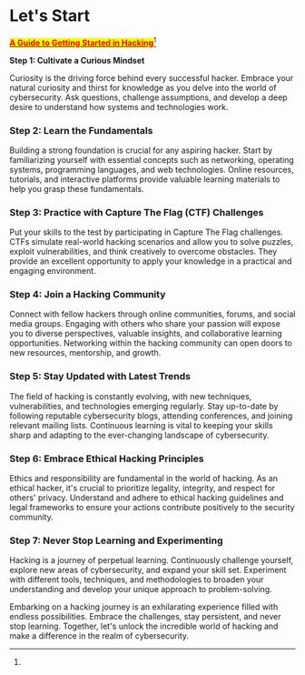 # Let's Start

[<mark style="color:red;">**A Guide to Getting Started in Hacking**</mark>](#user-content-fn-1)[^1]



**Step 1: Cultivate a Curious Mindset**

Curiosity is the driving force behind every successful hacker. Embrace your natural curiosity and thirst for knowledge as you delve into the world of cybersecurity. Ask questions, challenge assumptions, and develop a deep desire to understand how systems and technologies work.

### Step 2: Learn the Fundamentals

Building a strong foundation is crucial for any aspiring hacker. Start by familiarizing yourself with essential concepts such as networking, operating systems, programming languages, and web technologies. Online resources, tutorials, and interactive platforms provide valuable learning materials to help you grasp these fundamentals.

### Step 3: Practice with Capture The Flag (CTF) Challenges

Put your skills to the test by participating in Capture The Flag challenges. CTFs simulate real-world hacking scenarios and allow you to solve puzzles, exploit vulnerabilities, and think creatively to overcome obstacles. They provide an excellent opportunity to apply your knowledge in a practical and engaging environment.

### Step 4: Join a Hacking Community

Connect with fellow hackers through online communities, forums, and social media groups. Engaging with others who share your passion will expose you to diverse perspectives, valuable insights, and collaborative learning opportunities. Networking within the hacking community can open doors to new resources, mentorship, and growth.

### Step 5: Stay Updated with Latest Trends

The field of hacking is constantly evolving, with new techniques, vulnerabilities, and technologies emerging regularly. Stay up-to-date by following reputable cybersecurity blogs, attending conferences, and joining relevant mailing lists. Continuous learning is vital to keeping your skills sharp and adapting to the ever-changing landscape of cybersecurity.

### Step 6: Embrace Ethical Hacking Principles

Ethics and responsibility are fundamental in the world of hacking. As an ethical hacker, it's crucial to prioritize legality, integrity, and respect for others' privacy. Understand and adhere to ethical hacking guidelines and legal frameworks to ensure your actions contribute positively to the security community.

### Step 7: Never Stop Learning and Experimenting

Hacking is a journey of perpetual learning. Continuously challenge yourself, explore new areas of cybersecurity, and expand your skill set. Experiment with different tools, techniques, and methodologies to broaden your understanding and develop your unique approach to problem-solving.

Embarking on a hacking journey is an exhilarating experience filled with endless possibilities. Embrace the challenges, stay persistent, and never stop learning. Together, let's unlock the incredible world of hacking and make a difference in the realm of cybersecurity.

[^1]: 
